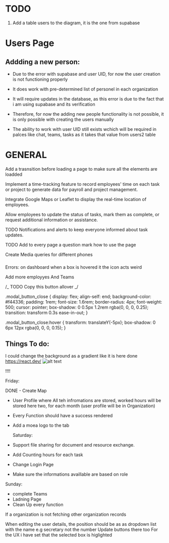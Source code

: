 # TODO

1. Add a table users to the diagram, it is the one from supabase

# Users Page

## Addding a new person:

- Due to the error with supabase and user UID, for now the user creation is not functioning properly
- It does work with pre-determined list of personel in each organization
- It will require updates in the database, as this error is due to the fact that i am using supabase and its verification
- Therefore, for now the adding new people functionality is not possible, it is only possible with creating the users manually

- The ability to work with user UID still exists wchich will be required in palces like chat, teams, tasks as it takes that value from users2 table

# GENERAL

Add a trasnsition before loading a page to make sure all the elements are loadded

Implement a time-tracking feature to record employees' time on each task or project to generate data for payroll and project management.

Integrate Google Maps or Leaflet to display the real-time location of employees.

Allow employees to update the status of tasks, mark them as complete, or request additional information or assistance.

TODO
Notifications and alerts to keep everyone informed about task updates.

TODO
Add to every page a question mark how to use the page

Create Media queries for different phones

#####

Errors:
on dashboard when a box is hovered it the icon acts weird

Add more employyes
And Teams

/_ TODO Copy this button allover _/

.modal_button_close {
display: flex;
align-self: end;
background-color: #f44336;
padding: 1rem;
font-size: 1.6rem;
border-radius: 4px;
font-weight: 500;
cursor: pointer;
box-shadow: 0 0.5px 1.2rem rgba(0, 0, 0, 0.25);
transition: transform 0.3s ease-in-out;
}

.modal_button_close:hover {
transform: translateY(-5px);
box-shadow: 0 6px 12px rgba(0, 0, 0, 0.15);
}

## Things To do:

I could change the background as a gradient like it is here done
https://react.dev/
![alt text](image.png)

!!!!

Friday:

DONE - Create Map

- User Profile where All teh infromations are stored, worked hours will be stored here two, for each month (user profile will be in Organization)
- Every Function should have a success rendered
- Add a moea logo to the tab

  Saturday:

- Support file sharing for document and resource exchange.
- Add Counting hours for each task
- Change Login Page
- Make sure the informations availlable are based on role

Sunday:

- complete Teams
- Ladning Page
- Clean Up every function

<!-- IDEAS FOR TESTING -->

If a organization is not fetching other organization records

<!-- BUGS THAT NEEDS TO BE FIXED -->

When editing the user details, the position should be as as dropdown list with the name e.g secretary not the number
Update buttons there too
For the UX i have set that the selected box is higlighted
